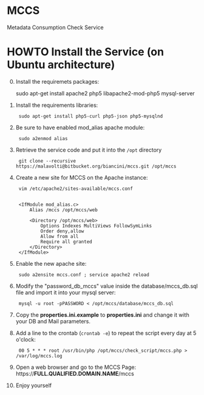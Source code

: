 # MCCS
Metadata Consumption Check Service

# HOWTO Install the Service (on Ubuntu architecture)

   0. Install the requiremets packages:

        sudo apt-get install apache2 php5 libapache2-mod-php5 mysql-server

1. Install the requirements libraries:
      
        sudo apt-get install php5-curl php5-json php5-mysqlnd

2. Be sure to have enabled mod_alias apache module: 

        sudo a2enmod alias

3. Retrieve the service code and put it into the `/opt` directory

        git clone --recursive https://malavolti@bitbucket.org/biancini/mccs.git /opt/mccs

4. Create a new site for MCCS on the Apache instance:

        vim /etc/apache2/sites-available/mccs.conf
   

        <IfModule mod_alias.c>
            Alias /mccs /opt/mccs/web

            <Directory /opt/mccs/web>
                Options Indexes MultiViews FollowSymLinks
                Order deny,allow
                Allow from all
                Require all granted
            </Directory>
        </IfModule>

5. Enable the new apache site:

        sudo a2ensite mccs.conf ; service apache2 reload

6. Modify the "password_db_mccs" value inside the database/mccs_db.sql file and import it into your mysql server:

        mysql -u root -pPASSWORD < /opt/mccs/database/mccs_db.sql

7. Copy the **properties.ini.example** to **properties.ini** and change it with your DB and Mail parameters.

8. Add a line to the crontab (`crontab -e`) to repeat the script every day at 5 o'clock:

        00 5 * * * root /usr/bin/php /opt/mccs/check_script/mccs.php > /var/log/mccs.log
   
9. Open a web browser and go to the MCCS Page: https://**FULL.QUALIFIED.DOMAIN.NAME**/mccs

10. Enjoy yourself